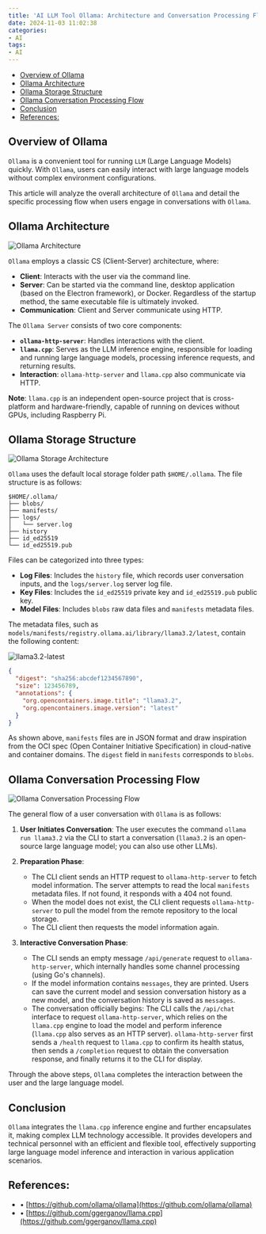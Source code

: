 ```yaml
---
title: 'AI LLM Tool Ollama: Architecture and Conversation Processing Flow Analysis'
date: 2024-11-03 11:02:38
categories:
- AI
tags:
- AI
---
```



- [Overview of Ollama](#overview-of-ollama)
- [Ollama Architecture](#ollama-architecture)
- [Ollama Storage Structure](#ollama-storage-structure)
- [Ollama Conversation Processing Flow](#ollama-conversation-processing-flow)
- [Conclusion](#conclusion)
- [References:](#references)

<a name="overview-of-ollama"></a>
## Overview of Ollama

`Ollama` is a convenient tool for running `LLM` (Large Language Models) quickly. With `Ollama`, users can easily interact with large language models without complex environment configurations.

This article will analyze the overall architecture of `Ollama` and detail the specific processing flow when users engage in conversations with `Ollama`.

<a name="ollama-architecture"></a>
## Ollama Architecture

![Ollama Architecture](images/AI-LLM-Tool-Ollama-Architecture-and-Conversation-Processing-Flow-Analysis/Image-1.png)

`Ollama` employs a classic CS (Client-Server) architecture, where:

- **Client**: Interacts with the user via the command line.
- **Server**: Can be started via the command line, desktop application (based on the Electron framework), or Docker. Regardless of the startup method, the same executable file is ultimately invoked.
- **Communication**: Client and Server communicate using HTTP.

The `Ollama Server` consists of two core components:

- **`ollama-http-server`**: Handles interactions with the client.
- **`llama.cpp`**: Serves as the LLM inference engine, responsible for loading and running large language models, processing inference requests, and returning results.
- **Interaction**: `ollama-http-server` and `llama.cpp` also communicate via HTTP.

**Note**: `llama.cpp` is an independent open-source project that is cross-platform and hardware-friendly, capable of running on devices without GPUs, including Raspberry Pi.

<a name="ollama-storage-structure"></a>
## Ollama Storage Structure

![Ollama Storage Architecture](images/AI-LLM-Tool-Ollama-Architecture-and-Conversation-Processing-Flow-Analysis/Image-2.png)

`Ollama` uses the default local storage folder path `$HOME/.ollama`. The file structure is as follows:

```
$HOME/.ollama/
├── blobs/
├── manifests/
├── logs/
│   └── server.log
├── history
├── id_ed25519
└── id_ed25519.pub
```

Files can be categorized into three types:

- **Log Files**: Includes the `history` file, which records user conversation inputs, and the `logs/server.log` server log file.
- **Key Files**: Includes the `id_ed25519` private key and `id_ed25519.pub` public key.
- **Model Files**: Includes `blobs` raw data files and `manifests` metadata files.

The metadata files, such as `models/manifests/registry.ollama.ai/library/llama3.2/latest`, contain the following content:

![llama3.2-latest](images/AI-LLM-Tool-Ollama-Architecture-and-Conversation-Processing-Flow-Analysis/Image-3.png)

```json
{
  "digest": "sha256:abcdef1234567890",
  "size": 123456789,
  "annotations": {
    "org.opencontainers.image.title": "llama3.2",
    "org.opencontainers.image.version": "latest"
  }
}
```

As shown above, `manifests` files are in JSON format and draw inspiration from the OCI spec (Open Container Initiative Specification) in cloud-native and container domains. The `digest` field in `manifests` corresponds to `blobs`.

<a name="ollama-conversation-processing-flow"></a>
## Ollama Conversation Processing Flow

![Ollama Conversation Processing Flow](images/AI-LLM-Tool-Ollama-Architecture-and-Conversation-Processing-Flow-Analysis/Image-4.png)

The general flow of a user conversation with `Ollama` is as follows:

1. **User Initiates Conversation**: The user executes the command `ollama run llama3.2` via the CLI to start a conversation (`llama3.2` is an open-source large language model; you can also use other LLMs).

2. **Preparation Phase**:
   - The CLI client sends an HTTP request to `ollama-http-server` to fetch model information. The server attempts to read the local `manifests` metadata files. If not found, it responds with a 404 not found.
   - When the model does not exist, the CLI client requests `ollama-http-server` to pull the model from the remote repository to the local storage.
   - The CLI client then requests the model information again.

3. **Interactive Conversation Phase**:
   - The CLI sends an empty message `/api/generate` request to `ollama-http-server`, which internally handles some channel processing (using Go's channels).
   - If the model information contains `messages`, they are printed. Users can save the current model and session conversation history as a new model, and the conversation history is saved as `messages`.
   - The conversation officially begins: The CLI calls the `/api/chat` interface to request `ollama-http-server`, which relies on the `llama.cpp` engine to load the model and perform inference (`llama.cpp` also serves as an HTTP server). `ollama-http-server` first sends a `/health` request to `llama.cpp` to confirm its health status, then sends a `/completion` request to obtain the conversation response, and finally returns it to the CLI for display.

Through the above steps, `Ollama` completes the interaction between the user and the large language model.

<a name="conclusion"></a>
## Conclusion

`Ollama` integrates the `llama.cpp` inference engine and further encapsulates it, making complex LLM technology accessible. It provides developers and technical personnel with an efficient and flexible tool, effectively supporting large language model inference and interaction in various application scenarios.

<a name="references"></a>
## References:

- • [https://github.com/ollama/ollama](https://github.com/ollama/ollama)
- • [https://github.com/ggerganov/llama.cpp](https://github.com/ggerganov/llama.cpp)